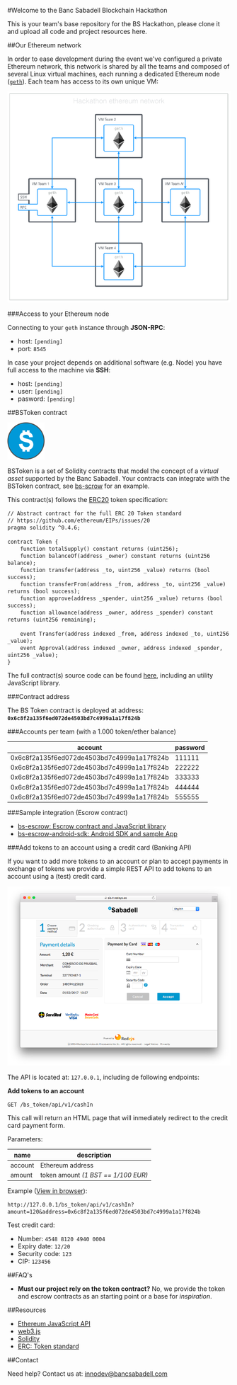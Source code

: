 #Welcome to the Banc Sabadell Blockchain Hackathon

This is your team's base repository for the BS Hackathon, please clone it and upload all code and project resources here.

##Our Ethereum network

In order to ease development during the event we've configured a private Ethereum network, this network is shared by all the teams and composed of several Linux virtual machines, each running a dedicated Ethereum node ([`geth`](https://github.com/ethereum/go-ethereum/wiki/geth)). Each team has access to its own unique VM:

![Network](images/network.png)

###Access to your Ethereum node

Connecting to your `geth` instance through **JSON-RPC**:

* host: `[pending]`
* port: `8545`

In case your project depends on additional software (e.g. Node) you have full access to the machine via **SSH**:

* host: `[pending]`
* user: `[pending]`
* pasword: `[pending]`

##BSToken contract

![BSToken](images/bstoken.png)

BSToken is a set of Solidity contracts that model the concept of a *virtual asset* supported by the Banc Sabadell. Your contracts can integrate with the BSToken contract, see [bs-scrow](https://github.com/BancoSabadell/bs-escrow) for an example.

This contract(s) follows the [ERC20](https://github.com/ethereum/EIPs/issues/20) token specification:

```
// Abstract contract for the full ERC 20 Token standard
// https://github.com/ethereum/EIPs/issues/20
pragma solidity ^0.4.6;

contract Token {
    function totalSupply() constant returns (uint256);
    function balanceOf(address _owner) constant returns (uint256 balance);
    function transfer(address _to, uint256 _value) returns (bool success);
    function transferFrom(address _from, address _to, uint256 _value) returns (bool success);
    function approve(address _spender, uint256 _value) returns (bool success);
    function allowance(address _owner, address _spender) constant returns (uint256 remaining);

    event Transfer(address indexed _from, address indexed _to, uint256 _value);
    event Approval(address indexed _owner, address indexed _spender, uint256 _value);
}
```

The full contract(s) source code can be found [here](https://github.com/BancoSabadell/bs-token), including an utility JavaScript library.

###Contract address

The BS Token contract is deployed at address: **`0x6c8f2a135f6ed072de4503bd7c4999a1a17f824b`**

###Accounts per team (with a 1.000 token/ether balance)

account | password
---	 | ---
0x6c8f2a135f6ed072de4503bd7c4999a1a17f824b | 111111
0x6c8f2a135f6ed072de4503bd7c4999a1a17f824b | 222222
0x6c8f2a135f6ed072de4503bd7c4999a1a17f824b | 333333
0x6c8f2a135f6ed072de4503bd7c4999a1a17f824b | 444444
0x6c8f2a135f6ed072de4503bd7c4999a1a17f824b | 555555

###Sample integration (Escrow contract)

* [bs-escrow: Escrow contract and JavaScript library](https://github.com/BancoSabadell/bs-escrow)
* [bs-escrow-android-sdk: Android SDK and sample App](https://github.com/BancoSabadell/bs-escrow-android-sdk)

###Add tokens to an account using a credit card (Banking API)

If you want to add more tokens to an account or plan to accept payments in exchange of tokens we provide a simple REST API to add tokens to an account using a (test) credit card.

![Redsys](images/redsys.png)

The API is located at: `127.0.0.1`, including de following endpoints:

**Add tokens to an account**

	GET /bs_token/api/v1/cashIn
	
This call will return an HTML page that will inmediately redirect to the credit card payment form.

Parameters:

name | description
---	 | ---
account | Ethereum address
amount | token amount _(1 BST == 1/100 EUR)_

Example ([View in browser](http://127.0.0.1/bs_token/api/v1/cashIn?amount=120&address=0x6c8f2a135f6ed072de4503bd7c4999a1a17f824b)):

	http://127.0.0.1/bs_token/api/v1/cashIn?amount=120&address=0x6c8f2a135f6ed072de4503bd7c4999a1a17f824b

Test credit card:

* Number: `4548 8120 4940 0004`
* Expiry date: `12/20`
* Security code: `123`
* CIP: `123456`

##FAQ's
* **Must our project rely on the token contract?** No, we provide the token and escrow contracts as an starting point or a base for *inspiration*.

##Resources

* [Ethereum JavaScript API](https://github.com/ethereum/wiki/wiki/JavaScript-API)
* [web3.js](https://github.com/ethereum/web3.js/)
* [Solidity](http://solidity.readthedocs.io/en/develop/)
* [ERC: Token standard](https://github.com/ethereum/EIPs/issues/20)

##Contact

Need help? Contact us at: [innodev@bancsabadell.com](mailto:innodev@bancsabadell.com)



